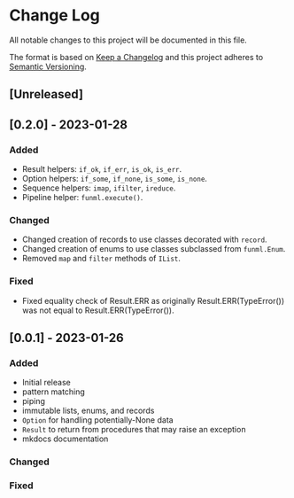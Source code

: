 # Change Log

All notable changes to this project will be documented in this file.

The format is based on [Keep a Changelog](http://keepachangelog.com/)
and this project adheres to [Semantic Versioning](http://semver.org/).

## [Unreleased]

## [0.2.0] - 2023-01-28

### Added

- Result helpers: `if_ok`, `if_err`, `is_ok`, `is_err`.
- Option helpers: `if_some`, `if_none`, `is_some`, `is_none`.
- Sequence helpers: `imap`, `ifilter`, `ireduce`.
- Pipeline helper: `funml.execute()`.

### Changed

- Changed creation of records to use classes decorated with `record`.
- Changed creation of enums to use classes subclassed from `funml.Enum`.
- Removed `map` and `filter` methods of `IList`.

### Fixed

- Fixed equality check of Result.ERR as originally Result.ERR(TypeError()) was not equal to Result.ERR(TypeError()).

## [0.0.1] - 2023-01-26

### Added

- Initial release
- pattern matching
- piping 
- immutable lists, enums, and records
- `Option` for handling potentially-None data
- `Result` to return from procedures that may raise an exception
- mkdocs documentation

### Changed

### Fixed
